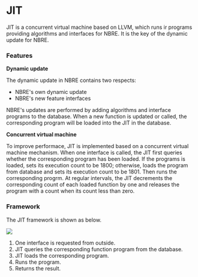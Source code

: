 # JIT
JIT is a concurrent virtual machine based on LLVM, which runs ir programs providing algorithms and interfaces for NBRE.
It is the key of the dynamic update for NBRE.

### Features

**Dynamic update**

The dynamic update in NBRE contains two respects:
- NBRE's own dynamic update
- NBRE's new feature interfaces

NBRE's updates are performed by adding algorithms and interface programs to the database. When a new function is updated or called, the corresponding program will be loaded into the JIT in the database.

**Concurrent virtual machine**

To improve performace, JIT is implemented based on a concurrent virtual machine mechanism.
When one interface is called, the JIT first queries whether the corresponding program has been loaded.
If the programs is loaded, sets its execution count to be 1800; otherwise, loads the program from database and sets its execution count to be 1801.
Then runs the corresponding progrm.
At regular intervals, the JIT decrements the corresponding count of each loaded function by one and releases the program with a count when its count less than zero.

### Framework
The JIT framework is shown as below.

![](https://github.com/nebulasio/nebdocs/blob/master/docs/resources/NBRE-JIT.png)

1. One interface is requested from outside.
2. JIT queries the corresponding function program from the database.
3. JIT loads the corresponding program.
4. Runs the program.
5. Returns the result.